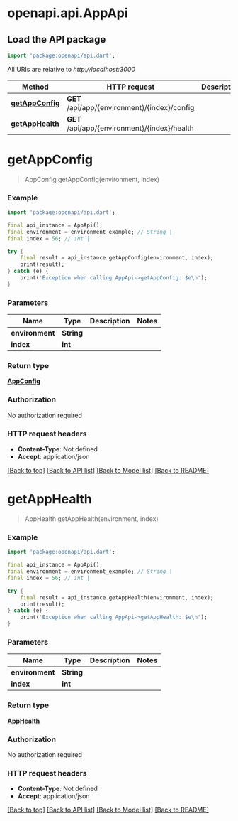 # openapi.api.AppApi

## Load the API package
```dart
import 'package:openapi/api.dart';
```

All URIs are relative to *http://localhost:3000*

Method | HTTP request | Description
------------- | ------------- | -------------
[**getAppConfig**](AppApi.md#getappconfig) | **GET** /api/app/{environment}/{index}/config | 
[**getAppHealth**](AppApi.md#getapphealth) | **GET** /api/app/{environment}/{index}/health | 


# **getAppConfig**
> AppConfig getAppConfig(environment, index)



### Example
```dart
import 'package:openapi/api.dart';

final api_instance = AppApi();
final environment = environment_example; // String | 
final index = 56; // int | 

try {
    final result = api_instance.getAppConfig(environment, index);
    print(result);
} catch (e) {
    print('Exception when calling AppApi->getAppConfig: $e\n');
}
```

### Parameters

Name | Type | Description  | Notes
------------- | ------------- | ------------- | -------------
 **environment** | **String**|  | 
 **index** | **int**|  | 

### Return type

[**AppConfig**](AppConfig.md)

### Authorization

No authorization required

### HTTP request headers

 - **Content-Type**: Not defined
 - **Accept**: application/json

[[Back to top]](#) [[Back to API list]](../README.md#documentation-for-api-endpoints) [[Back to Model list]](../README.md#documentation-for-models) [[Back to README]](../README.md)

# **getAppHealth**
> AppHealth getAppHealth(environment, index)



### Example
```dart
import 'package:openapi/api.dart';

final api_instance = AppApi();
final environment = environment_example; // String | 
final index = 56; // int | 

try {
    final result = api_instance.getAppHealth(environment, index);
    print(result);
} catch (e) {
    print('Exception when calling AppApi->getAppHealth: $e\n');
}
```

### Parameters

Name | Type | Description  | Notes
------------- | ------------- | ------------- | -------------
 **environment** | **String**|  | 
 **index** | **int**|  | 

### Return type

[**AppHealth**](AppHealth.md)

### Authorization

No authorization required

### HTTP request headers

 - **Content-Type**: Not defined
 - **Accept**: application/json

[[Back to top]](#) [[Back to API list]](../README.md#documentation-for-api-endpoints) [[Back to Model list]](../README.md#documentation-for-models) [[Back to README]](../README.md)

